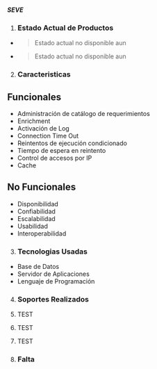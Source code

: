 ##### *SEVE*

1. ### Estado Actual de Productos
  * > Estado actual no disponible aun
  * > Estado actual no disponible aun
2. ### Caracteristicas
  ## Funcionales
  * Administración de catálogo de requerimientos
  * Enrichment
  * Activación de Log
  * Connection Time Out
  * Reintentos de ejecución condicionado
  * Tiempo de espera en reintento
  * Control de accesos por IP
  * Cache


  ## No Funcionales
  * Disponibilidad
  * Confiabilidad
  * Escalabilidad
  * Usabilidad
  * Interoperabilidad

3. ### Tecnologias Usadas  
  * Base de Datos
  * Servidor de Aplicaciones
  * Lenguaje de Programación


4. ### Soportes Realizados
  1. TEST
  2. TEST
  3. TEST


5. ### Falta
